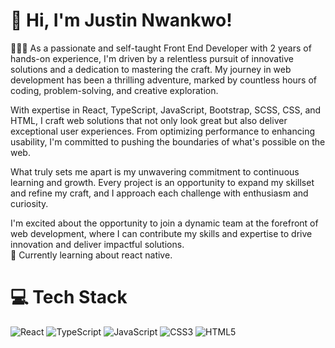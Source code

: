 # 👋 Hi, I'm Justin Nwankwo!
👩🏻‍💻 As a passionate and self-taught Front End Developer with 2 years of hands-on experience, I'm driven by a relentless pursuit of innovative solutions and a dedication to mastering the craft. My journey in web development has been a thrilling adventure, marked by countless hours of coding, problem-solving, and creative exploration.

With expertise in React, TypeScript, JavaScript, Bootstrap, SCSS, CSS, and HTML, I craft web solutions that not only look great but also deliver exceptional user experiences. From optimizing performance to enhancing usability, I'm committed to pushing the boundaries of what's possible on the web.

What truly sets me apart is my unwavering commitment to continuous learning and growth. Every project is an opportunity to expand my skillset and refine my craft, and I approach each challenge with enthusiasm and curiosity.

I'm excited about the opportunity to join a dynamic team at the forefront of web development, where I can contribute my skills and expertise to drive innovation and deliver impactful solutions.<br/>
💭 Currently learning about react native. <br/>


# 💻 Tech Stack
![React](https://img.shields.io/badge/react-%2320232a.svg?style=for-the-badge&logo=react&logoColor=%2361DAFB)
![TypeScript](https://img.shields.io/badge/typescript-%23007ACC.svg?style=for-the-badge&logo=typescript&logoColor=white)
![JavaScript](https://img.shields.io/badge/javascript-%23323330.svg?style=for-the-badge&logo=javascript&logoColor=%23F7DF1E)
![CSS3](https://img.shields.io/badge/css3-%231572B6.svg?style=for-the-badge&logo=css3&logoColor=white)
![HTML5](https://img.shields.io/badge/html5-%23E34F26.svg?style=for-the-badge&logo=html5&logoColor=white)
